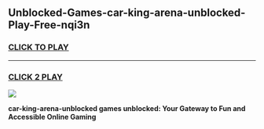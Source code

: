 
## Unblocked-Games-car-king-arena-unblocked-Play-Free-nqi3n
<h3>
<a href="https://premium76.site?title=car-king-arena-unblocked&ref=10A">CLICK TO PLAY</a></h3>
<hr>

<h3>
<a href="https://premium76.site?title=car-king-arena-unblocked&ref=10A">CLICK 2 PLAY</a>
  
</h3>

<a href="https://premium76.site?title=car-king-arena-unblocked&ref=10A"><img src="https://clearcache.store/games.png"></a>


**car-king-arena-unblocked games unblocked: Your Gateway to Fun and Accessible Online Gaming**
